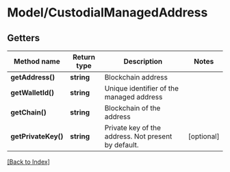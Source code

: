 # Model/CustodialManagedAddress

## Getters

Method name | Return type | Description | Notes
------------ | ------------- | ------------- | -------------
**getAddress()** | **string** | Blockchain address |
**getWalletId()** | **string** | Unique identifier of the managed address |
**getChain()** | **string** | Blockchain of the address |
**getPrivateKey()** | **string** | Private key of the address. Not present by default. | [optional]

[[Back to Index]](../index.md)
